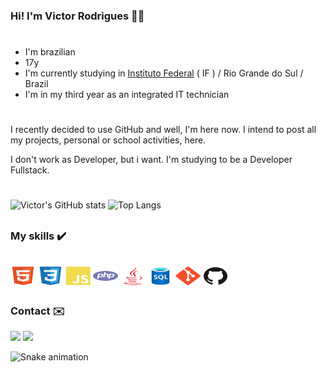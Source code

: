 ### Hi! I'm Victor Rodrigues 👋👑

#

- I'm brazilian
- 17y 
- I'm currently studying in [Instituto Federal](https://ifrs.edu.br)  ( IF ) / Rio Grande do Sul / Brazil 
- I'm in my third year as an integrated IT technician

#

I recently decided to use GitHub and well, I'm here now. I intend to post all my projects, personal or school activities, here. 


I don't work as Developer, but i want. I'm studying to be a Developer Fullstack.

#

![Victor's GitHub stats](https://github-readme-stats.vercel.app/api?username=LzK0&show_icons=true&theme=dracula)
![Top Langs](https://github-readme-stats.vercel.app/api/top-langs/?username=LzK0&layout=compact&theme=dracula)

##

### My skills ✔️

<div style="display: inline_block"><br>
  <img align="center" alt="Victor-HTML" height="30" width="40" src="https://raw.githubusercontent.com/devicons/devicon/master/icons/html5/html5-original.svg">
  <img align="center" alt="Victor-CSS" height="30" width="40" src="https://raw.githubusercontent.com/devicons/devicon/master/icons/css3/css3-original.svg">
  <img align="center" alt="Victor-Js" height="30" width="40" src="https://raw.githubusercontent.com/devicons/devicon/master/icons/javascript/javascript-plain.svg">
  <img align="center" alt="Victor-Js" height="30" width="40" src="https://raw.githubusercontent.com/devicons/devicon/master/icons/php/php-plain.svg">
  <img align="center" alt="Victor-Js" height="30" width="40" src="https://raw.githubusercontent.com/devicons/devicon/master/icons/java/java-plain.svg">
  <img align="center" alt="Victor-Js" height="30" width="40" src="https://raw.githubusercontent.com/devicons/devicon/master/icons/azuresqldatabase/azuresqldatabase-original.svg">
  <img align="center" alt="Victor-Js" height="30" width="40" src="https://raw.githubusercontent.com/devicons/devicon/master/icons/git/git-plain.svg">
  <img align="center" alt="Victor-Js" height="30" width="40" src="https://raw.githubusercontent.com/devicons/devicon/master/icons/github/github-original.svg">
</div>

##

### Contact ✉️

<div>

<a href="mailto:vs533036@gmail.com" target="_blank"><img src="https://img.shields.io/badge/-Gmail-%23333?style=for-the-badge&logo=gmail&logoColor=white" target="_blank"></a>
<a href="https://www.linkedin.com/in/victor-silva-antunes-rodrigues-1b04a1270/" target="_blank"><img src="https://img.shields.io/badge/-LinkedIn-%230077B5?style=for-the-badge&logo=linkedin&logoColor=white" target="_blank"></a>


</div>

![Snake animation](https://github.com/LzK0/LzK0/blob/output/github-contribution-grid-snake.svg)
